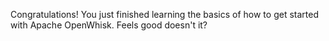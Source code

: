 Congratulations!  You just finished learning the basics of how to get started with Apache OpenWhisk. Feels good doesn't it?
